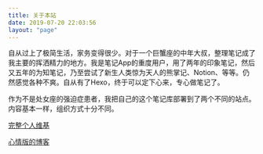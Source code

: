 ```yaml
---
title: 关于本站
date: 2019-07-20 22:03:56
layout: "page"
---
```

自从过上了极简生活，家务变得很少。对于一个巨蟹座的中年大叔，整理笔记成了我主要的挥洒精力的地方。我是笔记App的重度用户，用了两年的印象笔记，然后又五年的为知笔记，乃至尝试了新生人类惊为天人的熊掌记、Notion、等等。仍然感觉各种不爽。自从有了Hexo，终于可以定下心来，专心做笔记了。



作为不是处女座的强迫症患者，我把自己的这个笔记库部署到了两个不同的站点。内容基本一样，组织方式十分不同。

[完整个人维基](https://maiernte.github.io/wiki)

[心情版的博客](https://maiernte.github.io)